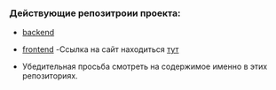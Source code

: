
### Действующие репозитроии проекта:
- [backend](https://github.com/EgorLaptev/gasudev-backend)
- [frontend](https://github.com/petriciaaa/gasu-dev-frontend)
-Ссылка на сайт находиться [тут](https://gasustud.web.app/)

- Убедительная просьба смотреть на содержимое именно в этих репозиториях.
